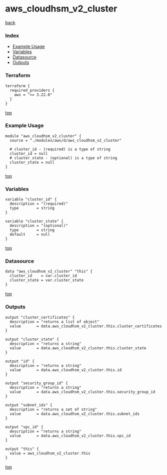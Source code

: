 # aws_cloudhsm_v2_cluster

[back](../aws.md)

### Index

- [Example Usage](#example-usage)
- [Variables](#variables)
- [Datasource](#datasource)
- [Outputs](#outputs)

### Terraform

```hcl
terraform {
  required_providers {
    aws = ">= 3.22.0"
  }
}
```

[top](#index)

### Example Usage

```hcl
module "aws_cloudhsm_v2_cluster" {
  source = "./modules/aws/d/aws_cloudhsm_v2_cluster"

  # cluster_id - (required) is a type of string
  cluster_id = null
  # cluster_state - (optional) is a type of string
  cluster_state = null
}
```

[top](#index)

### Variables

```hcl
variable "cluster_id" {
  description = "(required)"
  type        = string
}

variable "cluster_state" {
  description = "(optional)"
  type        = string
  default     = null
}
```

[top](#index)

### Datasource

```hcl
data "aws_cloudhsm_v2_cluster" "this" {
  cluster_id    = var.cluster_id
  cluster_state = var.cluster_state
}
```

[top](#index)

### Outputs

```hcl
output "cluster_certificates" {
  description = "returns a list of object"
  value       = data.aws_cloudhsm_v2_cluster.this.cluster_certificates
}

output "cluster_state" {
  description = "returns a string"
  value       = data.aws_cloudhsm_v2_cluster.this.cluster_state
}

output "id" {
  description = "returns a string"
  value       = data.aws_cloudhsm_v2_cluster.this.id
}

output "security_group_id" {
  description = "returns a string"
  value       = data.aws_cloudhsm_v2_cluster.this.security_group_id
}

output "subnet_ids" {
  description = "returns a set of string"
  value       = data.aws_cloudhsm_v2_cluster.this.subnet_ids
}

output "vpc_id" {
  description = "returns a string"
  value       = data.aws_cloudhsm_v2_cluster.this.vpc_id
}

output "this" {
  value = aws_cloudhsm_v2_cluster.this
}
```

[top](#index)